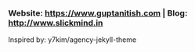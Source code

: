### Website: https://www.guptanitish.com | Blog: http://www.slickmind.in

Inspired by: y7kim/agency-jekyll-theme

